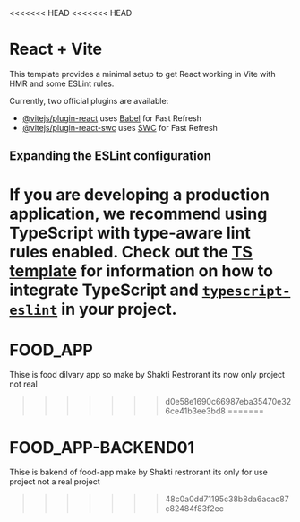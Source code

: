 <<<<<<< HEAD
<<<<<<< HEAD
# React + Vite

This template provides a minimal setup to get React working in Vite with HMR and some ESLint rules.

Currently, two official plugins are available:

- [@vitejs/plugin-react](https://github.com/vitejs/vite-plugin-react/blob/main/packages/plugin-react) uses [Babel](https://babeljs.io/) for Fast Refresh
- [@vitejs/plugin-react-swc](https://github.com/vitejs/vite-plugin-react/blob/main/packages/plugin-react-swc) uses [SWC](https://swc.rs/) for Fast Refresh

## Expanding the ESLint configuration

If you are developing a production application, we recommend using TypeScript with type-aware lint rules enabled. Check out the [TS template](https://github.com/vitejs/vite/tree/main/packages/create-vite/template-react-ts) for information on how to integrate TypeScript and [`typescript-eslint`](https://typescript-eslint.io) in your project.
=======
# FOOD_APP
Thise is  food dilvary  app  so  make by Shakti  Restrorant its now only  project  not real  
>>>>>>> d0e58e1690c66987eba35470e326ce41b3ee3bd8
=======
# FOOD_APP-BACKEND01
Thise  is bakend of food-app  make  by  Shakti  restrorant  its  only  for use  project  not  a  real  project 
>>>>>>> 48c0a0dd71195c38b8da6acac87c82484f83f2ec
